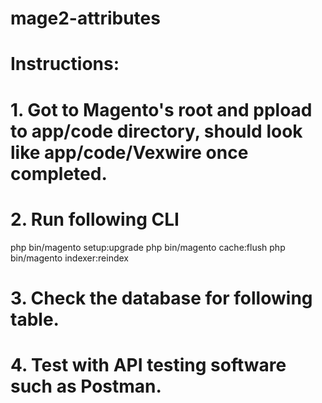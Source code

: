 # mage2-attributes

# Instructions:
# 1.  Got to Magento's root and ppload to app/code directory, should look like app/code/Vexwire once completed.

# 2.  Run following CLI

php bin/magento setup:upgrade
php bin/magento cache:flush
php bin/magento indexer:reindex

# 3.  Check the database for following table.


# 4.  Test with API testing software such as Postman.